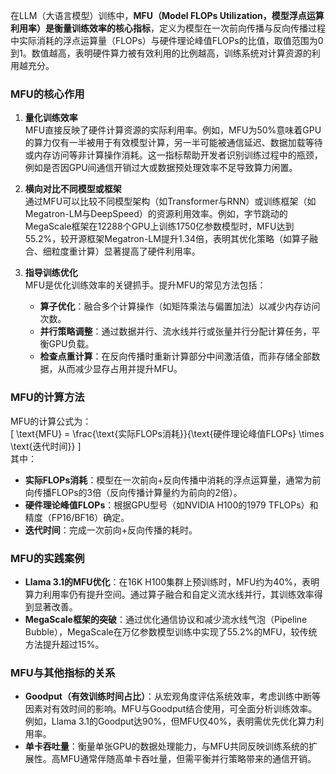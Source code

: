 在LLM（大语言模型）训练中，**MFU（Model FLOPs Utilization，模型浮点运算利用率）是衡量训练效率的核心指标**，定义为模型在一次前向传播与反向传播过程中实际消耗的浮点运算量（FLOPs）与硬件理论峰值FLOPs的比值，取值范围为0到1。数值越高，表明硬件算力被有效利用的比例越高，训练系统对计算资源的利用越充分。

### **MFU的核心作用**
1. **量化训练效率**  
   MFU直接反映了硬件计算资源的实际利用率。例如，MFU为50%意味着GPU的算力仅有一半被用于有效模型计算，另一半可能被通信延迟、数据加载等待或内存访问等非计算操作消耗。这一指标帮助开发者识别训练过程中的瓶颈，例如是否因GPU间通信开销过大或数据预处理效率不足导致算力闲置。

2. **横向对比不同模型或框架**  
   通过MFU可以比较不同模型架构（如Transformer与RNN）或训练框架（如Megatron-LM与DeepSpeed）的资源利用效率。例如，字节跳动的MegaScale框架在12288个GPU上训练1750亿参数模型时，MFU达到55.2%，较开源框架Megatron-LM提升1.34倍，表明其优化策略（如算子融合、细粒度重计算）显著提高了硬件利用率。

3. **指导训练优化**  
   MFU是优化训练效率的关键抓手。提升MFU的常见方法包括：
   - **算子优化**：融合多个计算操作（如矩阵乘法与偏置加法）以减少内存访问次数。
   - **并行策略调整**：通过数据并行、流水线并行或张量并行分配计算任务，平衡GPU负载。
   - **检查点重计算**：在反向传播时重新计算部分中间激活值，而非存储全部数据，从而减少显存占用并提升MFU。

### **MFU的计算方法**
MFU的计算公式为：  
\[ \text{MFU} = \frac{\text{实际FLOPs消耗}}{\text{硬件理论峰值FLOPs} \times \text{迭代时间}} \]  
其中：
- **实际FLOPs消耗**：模型在一次前向+反向传播中消耗的浮点运算量，通常为前向传播FLOPs的3倍（反向传播计算量约为前向的2倍）。
- **硬件理论峰值FLOPs**：根据GPU型号（如NVIDIA H100的1979 TFLOPs）和精度（FP16/BF16）确定。
- **迭代时间**：完成一次前向+反向传播的耗时。

### **MFU的实践案例**
- **Llama 3.1的MFU优化**：在16K H100集群上预训练时，MFU约为40%，表明算力利用率仍有提升空间。通过算子融合和自定义流水线并行，其训练效率得到显著改善。
- **MegaScale框架的突破**：通过优化通信协议和减少流水线气泡（Pipeline Bubble），MegaScale在万亿参数模型训练中实现了55.2%的MFU，较传统方法提升超过15%。

### **MFU与其他指标的关系**
- **Goodput（有效训练时间占比）**：从宏观角度评估系统效率，考虑训练中断等因素对有效时间的影响。MFU与Goodput结合使用，可全面分析训练效率。例如，Llama 3.1的Goodput达90%，但MFU仅40%，表明需优先优化算力利用率。
- **单卡吞吐量**：衡量单张GPU的数据处理能力，与MFU共同反映训练系统的扩展性。高MFU通常伴随高单卡吞吐量，但需平衡并行策略带来的通信开销。
